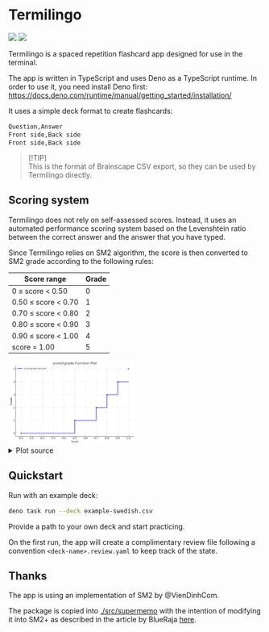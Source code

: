 # Termilingo

![](https://github.com/ayakovlenko/termilingo/actions/workflows/test.yaml/badge.svg)
[![](https://coveralls.io/repos/github/ayakovlenko/termilingo/badge.svg?branch=main)](https://coveralls.io/github/ayakovlenko/termilingo?branch=main)

Termilingo is a spaced repetition flashcard app designed for use in the
terminal.

The app is written in TypeScript and uses Deno as a TypeScript runtime. In order
to use it, you need install Deno first:
https://docs.deno.com/runtime/manual/getting_started/installation/

It uses a simple deck format to create flashcards:

```csv
Question,Answer
Front side,Back side
Front side,Back side
```

> [!TIP]\
> This is the format of Brainscape CSV export, so they can be used by Termilingo
> directly.

## Scoring system

Termilingo does not rely on self-assessed scores. Instead, it uses an automated
performance scoring system based on the Levenshtein ratio between the correct
answer and the answer that you have typed.

Since Termilingo relies on SM2 algorithm, the score is then converted to SM2
grade according to the following rules:

| Score range         | Grade |
| ------------------- | ----- |
| 0 ≤ score < 0.50    | 0     |
| 0.50 ≤ score < 0.70 | 1     |
| 0.70 ≤ score < 0.80 | 2     |
| 0.80 ≤ score < 0.90 | 3     |
| 0.90 ≤ score < 1.00 | 4     |
| score = 1.00        | 5     |

<img src="./docs/score2grade-plot.png" width="50%">

<details>

<summary>Plot source</summary>

```python
import matplotlib.pyplot as plt
import numpy as np

# Define the score ranges and corresponding grades
score_ranges = [0, 0.5, 0.7, 0.8, 0.9, 1.0]
grades = [0, 1, 2, 3, 4, 5]

# Extend the score ranges to create steps
extended_scores = []
extended_grades = []

for i in range(len(score_ranges) - 1):
    extended_scores.append(score_ranges[i])
    extended_scores.append(score_ranges[i+1])
    extended_grades.append(grades[i])
    extended_grades.append(grades[i])

# Plot the function
plt.figure(figsize=(10, 6))
plt.step(extended_scores, extended_grades, where='post', label='score2grade Function', color='b', linewidth=2)
plt.scatter(score_ranges, grades, color='red')  # Highlight the points

# Adding labels and title
plt.xlabel('Score')
plt.ylabel('Grade')
plt.title('score2grade Function Plot')
plt.xticks(np.arange(0, 1.1, 0.1))
plt.yticks(np.arange(6))
plt.grid(True)
plt.legend()
plt.show()
```

</details>

## Quickstart

Run with an example deck:

```sh
deno task run --deck example-swedish.csv
```

Provide a path to your own deck and start practicing.

On the first run, the app will create a complimentary review file following a
convention `<deck-name>.review.yaml` to keep track of the state.

## Thanks

The app is using an implementation of SM2 by @VienDinhCom.

The package is copied into [./src/supermemo](./src/supermemo) with the intention
of modifying it into SM2+ as described in the article by BlueRaja
[here][sm2plus].

[sm2plus]: https://www.blueraja.com/blog/477/a-better-spaced-repetition-learning-algorithm-sm2
